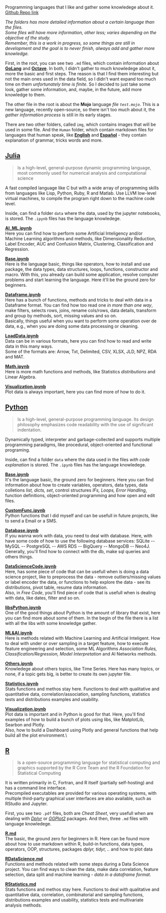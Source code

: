 
Programming languages that I like and gather some knowledege about it. 
[Github Repo link](https://github.com/salomaoalves/Languages)

*The folders has more detailed information about a certain language than the files.*\
*Some files will have more information, other less; varies depending on the objective of the study.*\
*Remember, this is a work in progress, so some things are still in development and the goal is to never finish, always add and gather more knowledge.*

First, in the root, you can see two `.md` files, which contain information about [**GoLang**](https://github.com/salomaoalves/Languages/blob/main/GoLang.md) and [**Octave**](https://github.com/salomaoalves/Languages/blob/main/Octave.md). In both, I didn't gather to much knowledege about it, more the basic and first steps. The reason is that I find them interesting but not the main ones used in the data field, so I didn't want expand too much time on them *unfortunately time is finite*. So I decided to just take some look, gather some information, and, maybe, in the future, add more knowledge to them.

The other file in the root is about the **Mojo** language *file `test.mojo`*. This is a new language, recently open-source, so there isn't too much about it, the *gather information process* is still in its early stages.

There are two other folders, called `img`, which contains images that will be used in some file. And the `Human` folder, which contain markdown files for languages that human speak, like [**English**](https://github.com/salomaoalves/Languages/blob/main/Human/english.md) and [**Español**](https://github.com/salomaoalves/Languages/blob/main/Human/espanol.md) - they contain explanation of grammar, tricks words and more.

## [Julia](https://github.com/salomaoalves/Languages/tree/main/Julia)
 > Is a high-level, general-purpose dynamic programming language, most commonly used for numerical analysis and computational science

A fast compiled language like C but with a wide array of programming skills from languages like Lisp, Python, Ruby, R and Matlab. Use LLVM low-level virtual machines, to compile the program right down to the machine code level.

Inside, can find a folder `data` where the data, used by the jupyter notebooks, is stored. The `.ipynb` files has the language knowledege.

[**AI_ML.ipynb**](https://github.com/salomaoalves/Languages/blob/main/Julia/AI_ML.ipynb)\
Here you can find how to perform some Artificial Inteligency and/or Machine Learning algorithms and methods, like Dimensionality Reduction, Label Encoder, AUC and Confusion Matrix, Clustering, Classification and Regression.

[**Base.ipynb**](https://github.com/salomaoalves/Languages/blob/main/Julia/Base.ipynb)\
Here is the language basic, things like operators, how to install and use package, the data types, data structures, loops, functions, constructor and macro. With this, you already can build some application, resolve computer problems and start learning the language. Here it'll be the ground zero for beginners.

[**Dataframe.ipynb**](https://github.com/salomaoalves/Languages/blob/main/Julia/Dataframe.ipynb)\
Here has a bunch of functions, methods and tricks to deal with data in a Dataframe format. You can find how too read one *in more than one way*, make filters, selects rows, joins, rename cols/rows, data details, transform and group by methods, sort, missing values and so on.\
Basically, things useful when you want to perform some operation over de data, e.g., when you are doing some data processing or cleaning.

[**LoadData.ipynb**](https://github.com/salomaoalves/Languages/blob/main/Julia/LoadData.ipynb)\
Data can be in various formats, here you can find how to read and write data in this many ways.\
Some of the formats are: Arrow, Txt, Delimited, CSV, XLSX, JLD, NPZ, RDA and MAT.

[**Math.ipynb**](https://github.com/salomaoalves/Languages/blob/main/Julia/Math.ipynb)\
Here is more math functions and methods, like Statistics *distributions* and Linear Algebra.

[**Visualization.ipynb**](https://github.com/salomaoalves/Languages/blob/main/Julia/Visualization.ipynb)\
Plot data is always important, here you can find more of how to do it.


## [Python](https://github.com/salomaoalves/Languages/tree/main/Python)
 > Is a high-level, general-purpose programming language. Its design philosophy emphasizes code readability with the use of significant indentation.

Dynamically typed, interpreter and garbage-collected and supports multiple programming paradigms, like procedural, object-oriented and functional programing.

Inside, can find a folder `data` where the data used in the files *with code explanation* is stored. The `.ipynb` files has the language knowledege.

[**Base.ipynb**](https://github.com/salomaoalves/Languages/blob/main/Python/Base.ipynb)\
It's the language basic, the ground zero for beginners. Here you can find information about how to create variables, operators, data types, data colletions *list, dicts, set*, control structures *IFs, Loops, Error Handling*, function definitions, object-oriented programming and how open and edit files.

[**CustomFunc.ipynb**](https://github.com/salomaoalves/Languages/blob/main/Python/CustomFunc.ipynb)\
Python functions that I did myself and can be usefull in future projects, like to send a Email or a SMS.

[**Database.ipynb**](https://github.com/salomaoalves/Languages/blob/main/Python/Database.ipynb)\
If you wanna work with data, you need to deal with database. Here, with have some code of how to use the following database services: SQLite -- MySQL -- PostgreSQL -- AWS RDS -- BigQuery -- MongoDB -- Neo4J.\
Generally, you'll find how to connect with the db, make sql queries and others things.

[**DataScienceCode.ipynb**](https://github.com/salomaoalves/Languages/blob/main/Python/DataScienceCode.ipynb)\
Here, has some piece of code that can be usefull when is doing a data science project, like to preprocess the data - remove outliers/missing values or label encoder the data, or functions to help explore the data - see its distributions, pivot table, resume data information.\
Also, in *Free Code*, you'll find piece of code that is usefull when is dealing with data, like dates, filter and so on.

[**libsPython.ipynb**](https://github.com/salomaoalves/Languages/blob/main/Python/libsPython.ipynb)\
One of the good things about Python is the amount of library that exist, here you can find more about some of them. In the begin of the file there is a list with all the libs with some knowledge gather.

[**ML&AI.ipynb**](https://github.com/salomaoalves/Languages/blob/main/Python/ML%26AI.ipynb)\
Here is methods related with Machine Learning and Artificial Inteligent. How to deal with under or over sampling in a target feature, how to execute feature engineering and selection, some ML Algorithms *Association Rules, Classification/Regression, Model Interpretation* and AI Networks methods.

[**Others.ipynb**](https://github.com/salomaoalves/Languages/blob/main/Python/Others.ipynb)\
Knowledege about others topics, like Time Series. Here has many topics, or none, if a topic gets big, is better to create its own jupyter file.

[**Statistics.ipynb**](https://github.com/salomaoalves/Languages/blob/main/Python/Statistics.ipynb)\
Stats functions and methos stay here. Functions to deal with qualitative and quantitative data, correlation/association, sampling functions, statistics tests and distributions examples and usability. 

[**Visualization.ipynb**](https://github.com/salomaoalves/Languages/blob/main/Python/Visualization.ipynb)\
Plot data is important and in Python is good for that. Here, you'll find examples of how to build a bunch of plots using libs, like MatplotLib, Searbon and Plotly.\
Also, how to build a Dashboard using Plotly and general functions that help build all the plot environment.\


## [R](https://github.com/salomaoalves/Languages/tree/main/R)
 > Is a open-source programming language for statistical computing and graphics supported by the R Core Team and the R Foundation for Statistical Computing

It is written primarily in C, Fortran, and R itself (partially self-hosting) and has a command line interface.\
Precompiled executables are provided for various operating systems, with multiple third-party graphical user interfaces are also available, such as RStudio and Jupyter.

First, you see two `.pdf` files, both are *Cheat Sheet*, very usefull when are dealing with [*Dplyr*](https://github.com/salomaoalves/Languages/blob/main/R/R-Dplyr-CheatSheet.pdf) or [*GGPlot2*](https://github.com/salomaoalves/Languages/blob/main/R/R-GGPlot2-CheatSheet.pdf) packages. And then, three `.md` files with language knowledege.

[**R.md**](https://github.com/salomaoalves/Languages/blob/main/R/R.md)\
The basic, the ground zero for beginners in R. Here can be found more about how to use markdown within R, build-in functions, data types, operators, OOP, structures, packages *dplyr, tidyr, ..* and how to plot data

[**RDataScience.md**](https://github.com/salomaoalves/Languages/blob/main/R/RDataScience.md)\
Functions and methods related with some steps during a Data Science project. You can find ways to clean the data, make data correlation, feature selection, data split and machine learning *- data in a dataframe format*.

[**RStatistics.md**](https://github.com/salomaoalves/Languages/blob/main/R/RStatistics.md)\
Stats functions and methos stay here. Functions to deal with qualitative and quantitative data, correlation, combinatorial and sampling functions, distributions examples and usability, statistics tests and multivariate analysis methods. 
